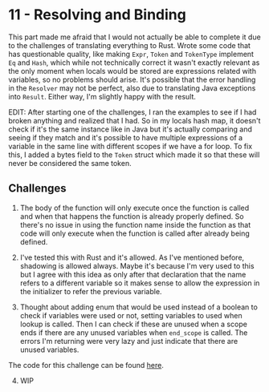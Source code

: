 # 11 - Resolving and Binding

This part made me afraid that I would not actually be able to complete it due to the challenges of translating everything to Rust. Wrote some code that has questionable quality, like making `Expr`, `Token` and `TokenType` implement `Eq` and `Hash`, which while not technically correct it wasn't exactly relevant as the only moment when locals would be stored are expressions related with variables, so no problems should arise. It's possible that the error handling in the `Resolver` may not be perfect, also due to translating Java exceptions into `Result`. Either way, I'm slightly happy with the result.

EDIT: After starting one of the challenges, I ran the examples to see if I had broken anything and realized that I had. So in my locals hash map, it doesn't check if it's the same instance like in Java but it's actually comparing and seeing if they match and it's possible to have multiple expressions of a variable in the same line with different scopes if we have a for loop. To fix this, I added a bytes field to the `Token` struct which made it so that these will never be considered the same token.

## Challenges

1. The body of the function will only execute once the function is called and when that happens the function is already properly defined. So there's no issue in using the function name inside the function as that code will only execute when the function is called after already being defined.

2. I've tested this with Rust and it's allowed. As I've mentioned before, shadowing is allowed always. Maybe it's because I'm very used to this but I agree with this idea as only after that declaration that the name refers to a different variable so it makes sense to allow the expression in the initializer to refer the previous variable.

3. Thought about adding enum that would be used instead of a boolean to check if variables were used or not, setting variables to used when lookup is called. Then I can check if these are unused when a scope ends if there are any unused variables when `end_scope` is called. The errors I'm returning were very lazy and just indicate that there are unused variables.

The code for this challenge can be found [here](https://github.com/EdSwordsmith/crafting_interpreters/tree/11_unused).

4. WIP
